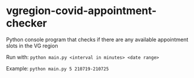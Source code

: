 # vgregion-covid-appointment-checker
Python console program that checks if there are any available appointment slots in the VG region

Run with: ```python main.py <interval in minutes> <date range>```

Example: ```python main.py 5 210719-210725```
